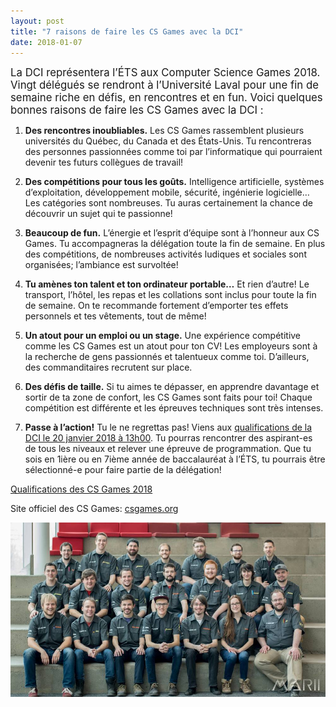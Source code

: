 ```yaml
---
layout: post
title: "7 raisons de faire les CS Games avec la DCI"
date: 2018-01-07
---
```


<big>La DCI représentera l’ÉTS aux Computer Science Games 2018. Vingt délégués se rendront à l’Université Laval pour une fin de semaine riche en défis, en rencontres et en fun. Voici quelques bonnes raisons de faire les CS Games avec la DCI :</big>

1. **Des rencontres inoubliables.**
Les CS Games rassemblent plusieurs universités du Québec, du Canada et des États-Unis. Tu rencontreras des personnes passionnées comme toi par l’informatique qui pourraient devenir tes futurs collègues de travail!
 
2. **Des compétitions pour tous les goûts.** Intelligence artificielle, systèmes d’exploitation, développement mobile, sécurité, ingénierie logicielle… Les catégories sont nombreuses. Tu auras certainement la chance de découvrir un sujet qui te passionne! 

3. **Beaucoup de fun.** L’énergie et l’esprit d’équipe sont à l’honneur aux CS Games. Tu accompagneras la délégation toute la fin de semaine. En plus des compétitions, de nombreuses activités ludiques et sociales sont organisées; l’ambiance est survoltée!

4. **Tu amènes ton talent et ton ordinateur portable…** Et rien d’autre! Le transport, l’hôtel, les repas et les collations sont inclus pour toute la fin de semaine. On te recommande fortement d’emporter tes effets personnels et tes vêtements, tout de même! 

5. **Un atout pour un emploi ou un stage.**
Une expérience compétitive comme les CS Games est un atout pour ton CV! Les employeurs sont à la recherche de gens passionnés et talentueux comme toi. D’ailleurs, des commanditaires recrutent sur place.

6.	**Des défis de taille.**
Si tu aimes te dépasser, en apprendre davantage et sortir de ta zone de confort, les CS Games sont faits pour toi! Chaque compétition est différente et les épreuves techniques sont très intenses. 

7.	**Passe à l’action!**
Tu le ne regrettas pas! Viens aux [qualifications de la DCI le 20 janvier 2018 à 13h00](https://www.facebook.com/events/2030315243872230/). Tu pourras rencontrer des aspirant-es de tous les niveaux et relever une épreuve de programmation. Que tu sois en 1ière ou en 7ième année de baccalauréat à l’ÉTS, tu pourrais être sélectionné-e pour faire partie de la délégation! 

<a class="btn btn-primary btn-lg btn-block" href="https://www.facebook.com/events/2030315243872230/">Qualifications des CS Games 2018</a>

<div class="text-center">Site officiel des CS Games: <a href="http://csgames.org">csgames.org</a> </div>

![Délégation des CS Games 2017](/img/timeline/2017_cs.jpg)

 